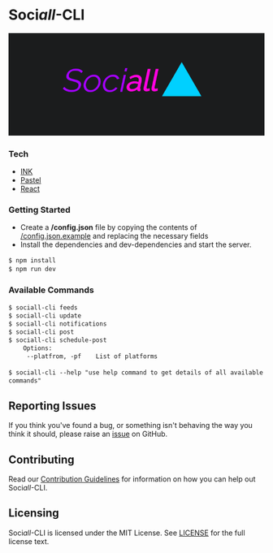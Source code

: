 # Soci*all*-CLI

![sociall](./images/sociall.png)

### Tech

* [INK](https://github.com/vadimdemedes/ink)
* [Pastel](https://github.com/vadimdemedes/pastel)
* [React](https://reactjs.org/)

### Getting Started

* Create a **/config.json** file by copying the contents of [/config.json.example](/config.json.example) and replacing the necessary fields
* Install the dependencies and dev-dependencies and start the server.

```sh
$ npm install
$ npm run dev
```

### Available Commands

```
$ sociall-cli feeds
$ sociall-cli update
$ sociall-cli notifications
$ sociall-cli post
$ sociall-cli schedule-post
	Options:
	 --platfrom, -pf    List of platforms

$ sociall-cli --help "use help command to get details of all available commands"

```

## Reporting Issues

If you think you've found a bug, or something isn't behaving the way you think it should, please raise an [issue](https://github.com/adarshPatel509/sociall-cli/issues) on GitHub.

## Contributing

Read our [Contribution Guidelines](/CONTRIBUTING.md) for information on how you can help out Soci*all*-CLI.

## Licensing

Soci*all*-CLI is licensed under the MIT License. See [LICENSE](/LICENSE) for the full license text.